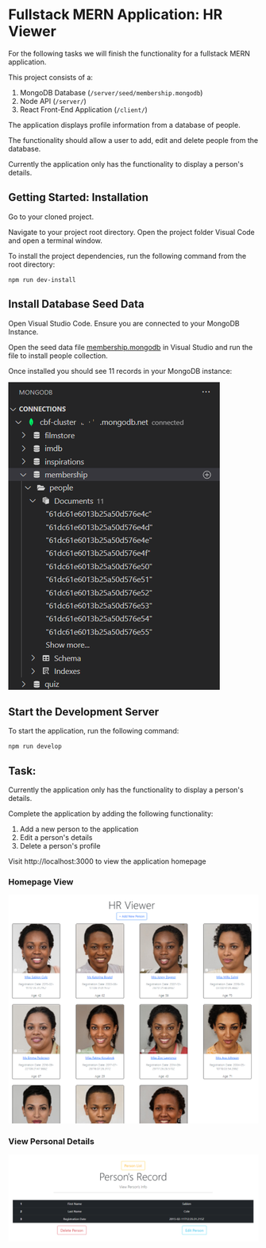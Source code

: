# Fullstack MERN Application: HR Viewer

For the following tasks we will finish the functionality for a fullstack MERN application.

This project consists of a:

1. MongoDB Database (`/server/seed/membership.mongodb`)
1. Node API (`/server/`)
1. React Front-End Application (`/client/`)

The application displays profile information from a database of people.

The functionality should allow a user to add, edit and delete people from the database.

Currently the application only has the functionality to display a person's details.

## Getting Started: Installation
Go to your cloned project.

Navigate to your project root directory. Open the project folder  Visual Code and open a terminal window.

To install the project dependencies, run the following command from the root directory:

```
npm run dev-install
```

## Install Database Seed Data

Open Visual Studio Code. Ensure you are connected to your MongoDB Instance.

Open the seed data file [membership.mongodb](/server/seed/membership.mongodb) in Visual Studio and run the file to install people collection.

Once installed you should see 11 records in your MongoDB instance:

![Seed Data](mongo.png)

## Start the Development Server

To start the application, run the following command:

```
npm run develop
```

## Task:

Currently the application only has the functionality to display a person's details.

Complete the application by adding the following functionality:

1. Add a new person to the application
2. Edit a person's details
3. Delete a person's profile

Visit http://localhost:3000 to view the application homepage

### Homepage View

![HR Viewer](homepage.png)

### View Personal Details

![Personal Details](person-details.png)
